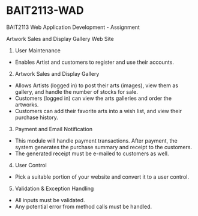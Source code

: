 # BAIT2113-WAD

BAIT2113 Web Application Development - Assignment

Artwork Sales and Display Gallery Web Site

1. User Maintenance
- Enables Artist and customers to register and use their
accounts.

2. Artwork Sales and Display Gallery
- Allows Artists (logged in) to post their arts (images), view
them as gallery, and handle the number of stocks for sale.
- Customers (logged in) can view the arts galleries and order
the artworks.
- Customers can add their favorite arts into a wish list, and
view their purchase history.

3. Payment and Email Notification
- This module will handle payment transactions. After
payment, the system generates the purchase summary and
receipt to the customers.
- The generated receipt must be e-mailed to customers as well.

4. User Control
- Pick a suitable portion of your website and convert it to a
user control.

5. Validation & Exception Handling
- All inputs must be validated.
- Any potential error from method calls must be handled.
